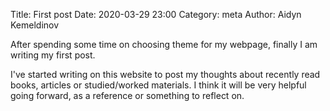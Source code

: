 Title: First post
Date: 2020-03-29 23:00
Category: meta
Author: Aidyn Kemeldinov

After spending some time on choosing theme for my webpage, finally I am writing my first post.   
   
I've started writing on this website to post my thoughts about recently read books, articles or studied/worked materials. I think it will be very helpful going forward, as a reference or something to reflect on.
